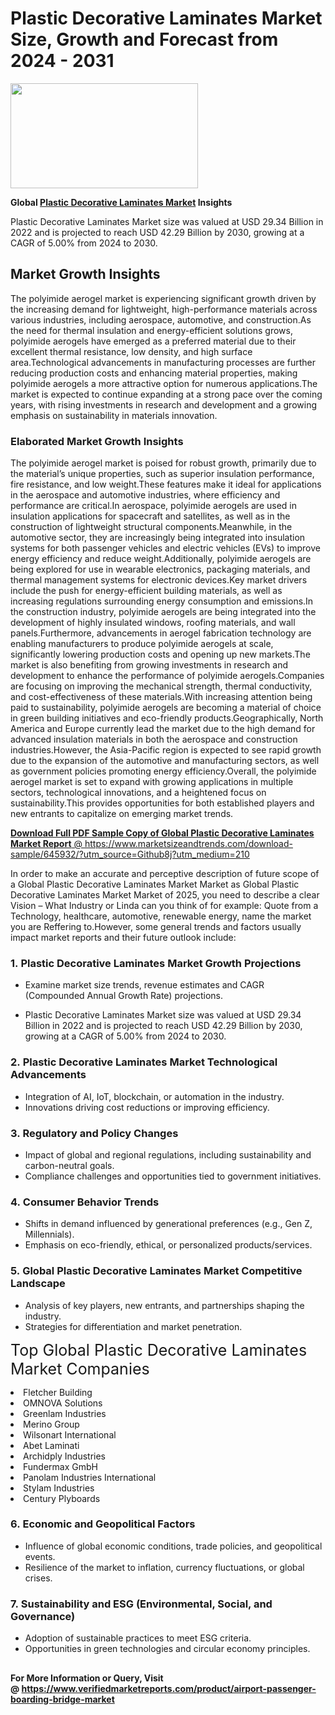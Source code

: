 <H1>Plastic Decorative Laminates Market Size, Growth and Forecast from 2024 - 2031</H1><img class="aligncenter size-medium wp-image-584254" src="https://thirdeyenews.in/wp-content/uploads/2024/09/Global-Market-Research-300x168.jpeg" alt="" width="300" height="168" /><p><strong>Global&nbsp;<a href="https://www.marketsizeandtrends.com/download-sample/645932/?utm_source=Github8j?utm_medium=210">Plastic Decorative Laminates Market</a> Insights</strong></p><p>Plastic Decorative Laminates Market size was valued at USD 29.34 Billion in 2022 and is projected to reach USD 42.29 Billion by 2030, growing at a CAGR of 5.00% from 2024 to 2030.</p><p><h2>Market Growth Insights</h2> <p>The polyimide aerogel market is experiencing significant growth driven by the increasing demand for lightweight, high-performance materials across various industries, including aerospace, automotive, and construction.As the need for thermal insulation and energy-efficient solutions grows, polyimide aerogels have emerged as a preferred material due to their excellent thermal resistance, low density, and high surface area.Technological advancements in manufacturing processes are further reducing production costs and enhancing material properties, making polyimide aerogels a more attractive option for numerous applications.The market is expected to continue expanding at a strong pace over the coming years, with rising investments in research and development and a growing emphasis on sustainability in materials innovation.</p> <p><a href="download-sample-link"></a></p> <h3>Elaborated Market Growth Insights</h3> <p>The polyimide aerogel market is poised for robust growth, primarily due to the material’s unique properties, such as superior insulation performance, fire resistance, and low weight.These features make it ideal for applications in the aerospace and automotive industries, where efficiency and performance are critical.In aerospace, polyimide aerogels are used in insulation applications for spacecraft and satellites, as well as in the construction of lightweight structural components.Meanwhile, in the automotive sector, they are increasingly being integrated into insulation systems for both passenger vehicles and electric vehicles (EVs) to improve energy efficiency and reduce weight.Additionally, polyimide aerogels are being explored for use in wearable electronics, packaging materials, and thermal management systems for electronic devices.Key market drivers include the push for energy-efficient building materials, as well as increasing regulations surrounding energy consumption and emissions.In the construction industry, polyimide aerogels are being integrated into the development of highly insulated windows, roofing materials, and wall panels.Furthermore, advancements in aerogel fabrication technology are enabling manufacturers to produce polyimide aerogels at scale, significantly lowering production costs and opening up new markets.The market is also benefiting from growing investments in research and development to enhance the performance of polyimide aerogels.Companies are focusing on improving the mechanical strength, thermal conductivity, and cost-effectiveness of these materials.With increasing attention being paid to sustainability, polyimide aerogels are becoming a material of choice in green building initiatives and eco-friendly products.Geographically, North America and Europe currently lead the market due to the high demand for advanced insulation materials in both the aerospace and construction industries.However, the Asia-Pacific region is expected to see rapid growth due to the expansion of the automotive and manufacturing sectors, as well as government policies promoting energy efficiency.Overall, the polyimide aerogel market is set to expand with growing applications in multiple sectors, technological innovations, and a heightened focus on sustainability.This provides opportunities for both established players and new entrants to capitalize on emerging market trends.<p><a href="get-more-link"></p><p><span class=""><strong>Download Full PDF Sample Copy of Global Plastic Decorative Laminates Market Report</strong> @ <a href="https://www.marketsizeandtrends.com/download-sample/645932/?utm_source=Github8j?utm_medium=210" target="_blank">https://www.marketsizeandtrends.com/download-sample/645932/?utm_source=Github8j?utm_medium=210</a></span></p><p>In order to make an accurate and perceptive description of future scope of a Global&nbsp;Plastic Decorative Laminates Market Market as Global&nbsp;Plastic Decorative Laminates Market Market of 2025, you need to describe a clear Vision &ndash; What Industry or Linda can you think of for example: Quote from a Technology, healthcare, automotive, renewable energy, name the market you are Reffering to.However, some general trends and factors usually impact market reports and their future outlook include:</p><h3>1.&nbsp;<strong>Plastic Decorative Laminates Market Growth Projections</strong></h3><ul><li>Examine market size trends, revenue estimates and CAGR (Compounded Annual Growth Rate) projections.</li><li><p>Plastic Decorative Laminates Market size was valued at USD 29.34 Billion in 2022 and is projected to reach USD 42.29 Billion by 2030, growing at a CAGR of 5.00% from 2024 to 2030.</p></li></ul><h3>2.&nbsp;<strong>Plastic Decorative Laminates Market Technological Advancements</strong></h3><ul><li>Integration of AI, IoT, blockchain, or automation in the industry.</li><li>Innovations driving cost reductions or improving efficiency.</li></ul><h3>3.&nbsp;<strong>Regulatory and Policy Changes</strong></h3><ul><li>Impact of global and regional regulations, including sustainability and carbon-neutral goals.</li><li>Compliance challenges and opportunities tied to government initiatives.</li></ul><h3>4.&nbsp;<strong>Consumer Behavior Trends</strong></h3><ul><li>Shifts in demand influenced by generational preferences (e.g., Gen Z, Millennials).</li><li>Emphasis on eco-friendly, ethical, or personalized products/services.</li></ul><h3>5.&nbsp;<strong>Global Plastic Decorative Laminates Market Competitive Landscape</strong></h3><ul><li>Analysis of key players, new entrants, and partnerships shaping the industry.</li><li>Strategies for differentiation and market penetration.</li></ul><p data-pm-slice="1 1 []"><span style="color: inherit; font-family: inherit; font-size: 25px;">Top Global Plastic Decorative Laminates Market Companies</span></p><div class="" data-test-id=""><p><li>Fletcher Building</li><li> OMNOVA Solutions</li><li> Greenlam Industries</li><li> Merino Group</li><li> Wilsonart International</li><li> Abet Laminati</li><li> Archidply Industries</li><li> Fundermax GmbH</li><li> Panolam Industries International</li><li> Stylam Industries</li><li> Century Plyboards</li></p></div><h3>6.&nbsp;<strong>Economic and Geopolitical Factors</strong></h3><ul><li>Influence of global economic conditions, trade policies, and geopolitical events.</li><li>Resilience of the market to inflation, currency fluctuations, or global crises.</li></ul><h3>7.&nbsp;<strong>Sustainability and ESG (Environmental, Social, and Governance)</strong></h3><ul><li>Adoption of sustainable practices to meet ESG criteria.</li><li>Opportunities in green technologies and circular economy principles.</li></ul><h2><strong style="font-size: 14px;">For More Information or Query, Visit @&nbsp;</strong><a style="background-color: #ffffff; font-size: 14px;" href="https://www.marketsizeandtrends.com/report/plastic-decorative-laminates-market/" target="_blank">https://www.verifiedmarketreports.com/product/airport-passenger-boarding-bridge-market</a></h2>